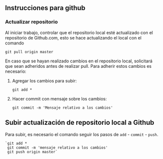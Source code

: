 ## Instrucciones para github

### Actualizar repositorio

Al iniciar trabajo, controlar que el repositorio local esté actualizado con el repositorio de Github.com, esto se hace actualizando el local con el comando

`git pull origin master`

En caso que se hayan realizado cambios en el repositorio local, solicitará que sean adheridos antes de realizar pull. Para adherir estos cambios es necesario:

1. Agregar los cambios para subir:
    
    `git add *`

2. Hacer commit con mensaje sobre los cambios:

    `git commit -m 'Mensaje relativo a los cambios'`

## Subir actualización de repositorio local a Github

Para subir, es necesario el comando seguir los pasos de `add` - `commit` - `push`.

    `git add *
     git commit -m 'mensaje relativo a los cambios'
     git push origin master`


